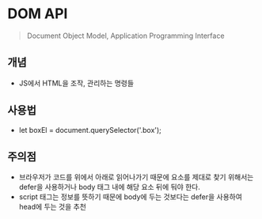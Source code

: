 # DOM API
> Document Object Model, Application Programming Interface

## 개념
- JS에서 HTML을 조작, 관리하는 명령들

## 사용법
- let boxEl = document.querySelector('.box');

## 주의점
- 브라우저가 코드를 위에서 아래로 읽어나가기 때문에 요소를 제대로 찾기 위해서는 defer을 사용하거나 body 태그 내에 해당 요소 뒤에 둬야 한다.
- script 태그는 정보를 뜻하기 때문에 body에 두는 것보다는 defer을 사용하여 head에 두는 것을 추천